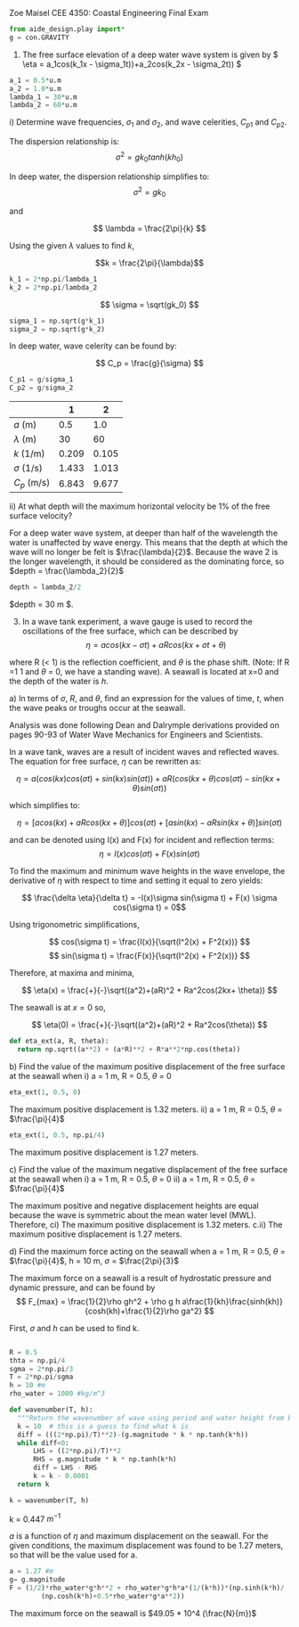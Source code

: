 Zoe Maisel
CEE 4350: Coastal Engineering
Final Exam

```python
from aide_design.play import*
g = con.GRAVITY
```

1. The free surface elevation of a deep water wave system is given by
$ \eta = a_1cos(k_1x - \sigma_1t))+a_2cos(k_2x - \sigma_2t)) $

```python
a_1 = 0.5*u.m
a_2 = 1.0*u.m
lambda_1 = 30*u.m
lambda_2 = 60*u.m
```

i) Determine wave frequencies, $\sigma_1$ and $\sigma_2$, and wave celerities, $C_{p1}$ and $C_{p2}$.

The dispersion relationship is:
$$ \sigma^2 = gk_0tanh(kh_0) $$

In deep water, the dispersion relationship simplifies to:
$$ \sigma^2 = gk_0 $$

and

$$ \lambda = \frac{2\pi}{k} $$

Using the given $\lambda$ values to find $k$,

$$k = \frac{2\pi}{\lambda}$$

```python
k_1 = 2*np.pi/lambda_1
k_2 = 2*np.pi/lambda_2
```
$$ \sigma = \sqrt(gk_0) $$

```python
sigma_1 = np.sqrt(g*k_1)
sigma_2 = np.sqrt(g*k_2)
```
In deep water, wave celerity can be found by:

$$ C_p = \frac{g}{\sigma} $$
```python
C_p1 = g/sigma_1
C_p2 = g/sigma_2
```


|                 | 1     | 2     |
| --------------- | ----- | ----- |
| $a$   (m)       | 0.5   | 1.0   |
| $\lambda$ (m)   | 30    | 60    |
| $k$  (1/m)      | 0.209 | 0.105 |
| $\sigma$  (1/s) | 1.433 | 1.013 |
| $C_p$   (m/s)   | 6.843 | 9.677 |

ii) At what depth will the maximum horizontal velocity be 1\% of the free surface velocity?

For a deep water wave system, at deeper than half of the wavelength the water is unaffected by wave energy. This means that the depth at which the wave will no longer be felt is $\frac{\lambda}{2}$. Because the wave 2 is the longer wavelength, it should be considered as the dominating force, so $depth = \frac{\lambda_2}{2}$

```python
depth = lambda_2/2
```
$depth = 30 m $.

3. In a wave tank experiment, a wave gauge is used to record the oscillations of the free surface, which can be described by
$$ \eta = acos(kx-\sigma t) + aRcos(kx + \sigma t + \theta) $$

where R (< 1) is the reflection coefficient, and $\theta$ is the phase shift. (Note: If R =1 1 and $\theta$ = 0, we have a standing wave). A seawall is located at x=0 and the depth of the water is $h$.

a) In terms of $\sigma$, $R$, and $\theta$, find an expression for the values of time, $t$, when the wave peaks or troughs occur at the seawall.

Analysis was done following Dean and Dalrymple derivations provided on pages 90-93 of Water Wave Mechanics for Engineers and Scientists.

In a wave tank, waves are a result of incident waves and reflected waves. The equation for free surface, $\eta$ can be rewritten as:

$$ \eta = a(cos(kx)cos(\sigma t) + sin(kx)sin(\sigma t)) + aR(cos(kx + \theta)cos(\sigma t) - sin(kx + \theta)sin(\sigma t)) $$

which simplifies to:

$$ \eta = [acos(kx)+aRcos(kx+\theta)]cos(\sigma t) + [asin(kx)-aRsin(kx+\theta)]sin(\sigma t) $$

and can be denoted using I(x) and F(x) for incident and reflection terms:
$$ \eta = I(x)cos(\sigma t) + F(x)sin(\sigma t) $$

To find the maximum and minimum wave heights in the wave envelope, the derivative of $\eta$ with respect to time and setting it equal to zero yields:

$$ \frac{\delta \eta}{\delta t} = -I(x)\sigma sin(\sigma t) + F(x) \sigma cos(\sigma t) = 0$$

Using trigonometric simplifications,

$$ cos(\sigma t) = \frac{I(x)}{\sqrt(I^2(x) + F^2(x))} $$
$$ sin(\sigma t) = \frac{F(x)}{\sqrt(I^2(x) + F^2(x))} $$

Therefore, at maxima and minima,

$$ \eta(x) = \frac{+}{-}\sqrt((a^2)+(aR)^2 + Ra^2cos(2kx+ \theta)) $$

The seawall is at $x=0$ so,

$$ \eta(0) = \frac{+}{-}\sqrt((a^2)+(aR)^2 + Ra^2cos(\theta)) $$

```python
def eta_ext(a, R, theta):
  return np.sqrt((a**2) + (a*R)**2 + R*a**2*np.cos(theta))
```

b) Find the value of the maximum positive displacement of the free surface at the seawall when
i) a = 1 m, R = 0.5, $\theta$ = 0
```python
eta_ext(1, 0.5, 0)
```
The maximum positive displacement is 1.32 meters.
ii) a = 1 m, R = 0.5, $\theta$ = $\frac{\pi}{4}$
```python
eta_ext(1, 0.5, np.pi/4)
```
The maximum positive displacement is 1.27 meters.

c) Find the value of the maximum negative displacement of the free surface at the seawall when
i) a = 1 m, R = 0.5, $\theta$ = 0
ii) a = 1 m, R = 0.5, $\theta$ = $\frac{\pi}{4}$

The maximum positive and negative displacement heights are equal because the wave is symmetric about the mean water level (MWL). Therefore,
ci) The maximum positive displacement is 1.32 meters.
c.ii) The maximum positive displacement is 1.27 meters.

d) Find the maximum force acting on the seawall when
a = 1 m, R = 0.5, $\theta$ = $\frac{\pi}{4}$, h = 10 m, $\sigma$ = $\frac{2\pi}{3}$

The maximum force on a seawall is a result of hydrostatic pressure and dynamic pressure, and can be found by
$$ F_{max} = \frac{1}{2}\rho gh^2 + \rho g h a\frac{1}{kh}\frac{sinh(kh)}{cosh(kh)+\frac{1}{2}\rho ga^2} $$

First, $\sigma$ and $h$ can be used to find k.

```python

R = 0.5
thta = np.pi/4
sgma = 2*np.pi/3
T = 2*np.pi/sgma
h = 10 #m
rho_water = 1000 #kg/m^3

def wavenumber(T, h):
  """Return the wavenumber of wave using period and water height from bed."""
  k = 10  # this is a guess to find what k is
  diff = (((2*np.pi)/T)**2)-(g.magnitude * k * np.tanh(k*h))
  while diff<0:
      LHS = ((2*np.pi)/T)**2
      RHS = g.magnitude * k * np.tanh(k*h)
      diff = LHS - RHS
      k = k - 0.0001
  return k

k = wavenumber(T, h)
```
k = 0.447 $m^{-1}$

$a$ is a function of $\eta$ and maximum displacement on the seawall. For the given conditions, the maximum displacement was found to be 1.27 meters, so that will be the value used for a.
```python
a = 1.27 #m
g= g.magnitude
F = (1/2)*rho_water*g*h**2 + rho_water*g*h*a*(1/(k*h))*(np.sinh(k*h)/
        (np.cosh(k*h)+0.5*rho_water*g*a**2))

```
The maximum force on the seawall is $49.05 * 10^4 (\frac{N}{m})$
